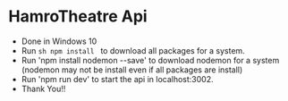 # HamroTheatre Api
- Done in Windows 10 
- Run ```sh npm install ``` to download all packages for a system. 
- Run 'npm install nodemon --save' to download nodemon for a system (nodemon may not be install even if all packages are install)
- Run 'npm run dev' to start the api in localhost:3002.
- Thank You!!
